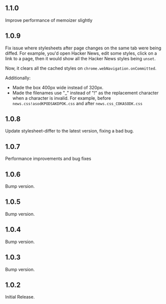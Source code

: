 ## 1.1.0

Improve performance of memoizer slightly

## 1.0.9

Fix issue where stylesheets after page changes on the same tab were being diffed. For example, you'd open Hacker News, edit some styles, click on a link to a page, then it would show all the Hacker News styles being `unset`.

Now, it clears all the cached styles on `chrome.webNavigation.onCommitted`.

Additionally:

- Made the <CodeDiff /> box 400px wide instead of 320px.
- Made the filenames use "\_" instead of "!" as the replacement character when a character is invalid. For example, before `news.css!asodKPODSAKDPOK.css` and after `news.css_COKASODK.css`

## 1.0.8

Update stylesheet-differ to the latest version, fixing a bad bug.

## 1.0.7

Performance improvements and bug fixes

## 1.0.6

Bump version.

## 1.0.5

Bump version.

## 1.0.4

Bump version.

## 1.0.3

Bump version.

## 1.0.2

Initial Release.
